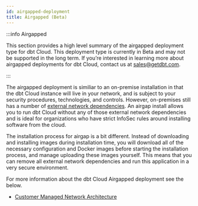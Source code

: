 ```yaml
---
id: airgapped-deployment
title: Airgapped (Beta)
---
```


:::info Airgapped

This section provides a high level summary of the airgapped deployment type for dbt Cloud. This deployment type is currently in Beta and may not be supported in the long term.
If you’re interested in learning more about airgapped deployments for dbt Cloud, contact us at sales@getdbt.com.

:::

The airgapped deployment is similiar to an on-premise installation in that the dbt Cloud instance will live in your network, and is subject to your security procedures, technologies, and controls. However, on-premises still has a number of [external network dependencies](/docs/dbt-cloud/on-premises/dependencies). An airgap install allows you to run dbt Cloud without any of those external network dependencies and is ideal for organizations who have strict InfoSec rules around installing software from the cloud.

The installation process for airgap is a bit different. Instead of downloading and installing images during installation time, you will download all of the necessary configuration and Docker images before starting the installation process, and manage uploading these images yourself. This means that you can remove all external network dependencies and run this application in a very secure environment.

For more information about the dbt Cloud Airgapped deployment see the below.

- [Customer Managed Network Architecture](/docs/dbt-cloud/deployments/deployment-architecture#customer-managed-general-network-architecture)
